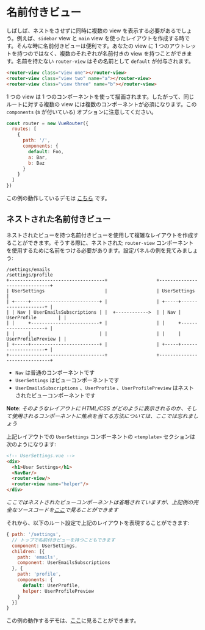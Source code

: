 # 名前付きビュー

しばしば、ネストをさせずに同時に複数の view を表示する必要があるでしょう。例えば、`sidebar` view と `main` view を使ったレイアウトを作成する時です。そんな時に名前付きビューは便利です。あなたの view に 1 つのアウトレットを持つのではなく、複数のそれぞれが名前付きの view を持つことができます。名前を持たない `router-view` はその名前として `default` が付与されます。

``` html
<router-view class="view one"></router-view>
<router-view class="view two" name="a"></router-view>
<router-view class="view three" name="b"></router-view>
```

1 つの view は 1 つのコンポーネントを使って描画されます。したがって、同じルートに対する複数の view には複数のコンポーネントが必須になります。この `components` (s が付いている) オプションに注意してください。

``` js
const router = new VueRouter({
  routes: [
    {
      path: '/',
      components: {
        default: Foo,
        a: Bar,
        b: Baz
      }
    }
  ]
})
```

この例の動作しているデモは 
[こちら](https://jsfiddle.net/posva/6du90epg/) です。

## ネストされた名前付きビュー

ネストされたビューを持つ名前付きビューを使用して複雑なレイアウトを作成することができます。そうする際に、ネストされた `router-view` コンポーネントを使用するために名前をつける必要があります。設定パネルの例を見てみましょう:

```
/settings/emails                                       /settings/profile
+-----------------------------------+                  +------------------------------+
| UserSettings                      |                  | UserSettings                 |
| +-----+-------------------------+ |                  | +-----+--------------------+ |
| | Nav | UserEmailsSubscriptions | |  +------------>  | | Nav | UserProfile        | |
| |     +-------------------------+ |                  | |     +--------------------+ |
| |     |                         | |                  | |     | UserProfilePreview | |
| +-----+-------------------------+ |                  | +-----+--------------------+ |
+-----------------------------------+                  +------------------------------+
```

- `Nav` は普通のコンポーネントです
- `UserSettings` はビューコンポーネントです
- `UserEmailsSubscriptions` 、`UserProfile` 、`UserProfilePreview` はネストされたビューコンポーネントです

**Note**: _そのようなレイアウトに HTML/CSS がどのように表示されるのか、そして使用されるコンポーネントに焦点を当てる方法については、ここでは忘れましょう_

上記レイアウトでの `UserSettings` コンポーネントの `<template>` セクションは次のようになります:

```html
<!-- UserSettings.vue -->
<div>
  <h1>User Settings</h1>
  <NavBar/>
  <router-view/>
  <router-view name="helper"/>
</div>
```

_ここではネストされたビューコンポーネントは省略されていますが、上記例の完全なソースコードを[ここ](https://jsfiddle.net/posva/22wgksa3/)で見ることができます_

それから、以下のルート設定で上記のレイアウトを表現することができます:

```js
{ path: '/settings',
  // トップで名前付きビューを持つこともできます
  component: UserSettings,
  children: [{
    path: 'emails',
    component: UserEmailsSubscriptions
  }, {
    path: 'profile',
    components: {
      default: UserProfile,
      helper: UserProfilePreview
    }
  }]
}
```

この例の動作するデモは、[ここ](https://jsfiddle.net/posva/22wgksa3/)に見ることができます。
